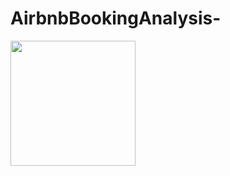 # AirbnbBookingAnalysis-


<img src="https://digital.hbs.edu/platform-digit/wp-content/uploads/sites/2/2020/04/unnamed-1-512x200.png" align="middle" height="200">
